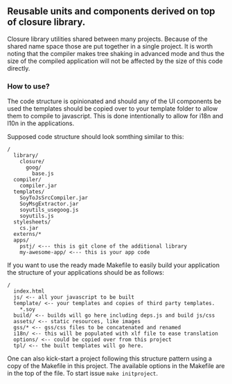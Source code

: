 ## Reusable units and components derived on top of closure library.


Closure library utilities shared between many projects. Because of the shared name space those are put together in a single project. It is worth noting that the compiler makes tree shaking in advanced mode and thus the size of the compiled application will not be affected by the size of this code directly.

### How to use?

The code structure is opinionated and should any of the UI components be used the templates should be copied over to your template folder to allow them to compile to javascript. This is done intentionally to allow for i18n and l10n in the applications.

Supposed code structure should look somthing similar to this:
```
/
  library/
    closure/
      goog/
        base.js
  compiler/
    compiler.jar
  templates/
    SoyToJsSrcCompiler.jar
    SoyMsgExtractor.jar
    soyutils_usegoog.js
    soyutils.js
  stylesheets/
    cs.jar
  externs/*
  apps/
    pstj/ <--- this is git clone of the additional library
    my-awesome-app/ <--- this is your app code
```

If you want to use the ready made Makefile to easily build your application the structure of your applications should be as follows:

```
/
  index.html
  js/ <-- all your javascript to be built
  template/ <-- your templates and copies of third party templates.
    *.soy
  build/ <-- builds will go here including deps.js and build js/css
  assets/ <-- static resources, like images
  gss/* <-- gss/css files to be concatenated and renamed
  i18n/ <-- this will be populated with xlf file to ease translation
  options/ <-- could be copied over from this project
  tpl/ <-- the built templates will go here.
```

One can also kick-start a project following this structure pattern using a copy of the Makefile in this project. The available options in the Makefile are in the top of the file. To start issue ```make initproject```.

